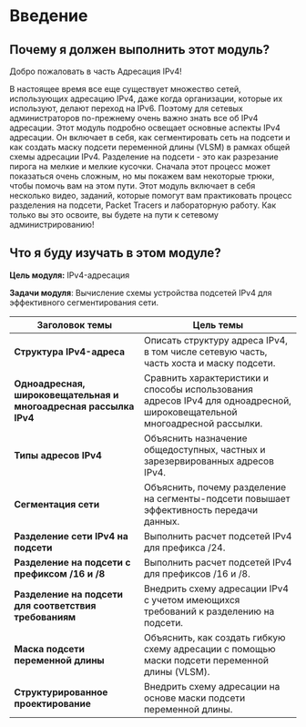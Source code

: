 # Введение

<!-- 11.0.1 -->
##  Почему я должен выполнить этот модуль?

Добро пожаловать в часть  Адресация IPv4!

В настоящее время все еще существует множество сетей, использующих адресацию IPv4, даже когда организации, которые их используют, делают переход на IPv6. Поэтому для сетевых администраторов по-прежнему очень важно знать все об IPv4 адресации. Этот модуль подробно освещает основные аспекты IPv4 адресации. Он включает в себя, как сегментировать сеть на подсети и как создать маску подсети переменной длины (VLSM) в рамках общей схемы адресации IPv4. Разделение на подсети - это как разрезание пирога на мелкие и мелкие кусочки. Сначала этот процесс может показаться очень сложным, но мы покажем вам некоторые трюки, чтобы помочь вам на этом пути. Этот модуль включает в себя несколько видео, заданий, которые помогут вам практиковать процесс разделения на подсети, Packet Tracers и лабораторную работу. Как только вы это освоите, вы будете на пути к сетевому администрированию!

<!-- 11.0.2 -->
##  Что я буду изучать в этом модуле?

**Цель модуля:** IPv4-адресация

**Задачи модуля**: Вычисление схемы устройства подсетей IPv4 для эффективного сегментирования сети.

| **Заголовок темы** | **Цель темы** |
| --- | --- |
| **Структура IPv4-адреса** | Описать структуру адреса IPv4, в том числе сетевую часть, часть хоста и маску подсети. |
| **Одноадресная, широковещательная и многоадресная рассылка IPv4** | Сравнить характеристики и способы использования адресов IPv4 для одноадресной, широковещательной многоадресной рассылки. |
| **Типы адресов IPv4** | Объяснить назначение общедоступных, частных и зарезервированных адресов IPv4. |
| **Сегментация сети** | Объяснить, почему разделение на сегменты-подсети повышает эффективность передачи данных. |
| **Разделение сети IPv4 на подсети** | Выполнить расчет подсетей IPv4 для префикса /24. |
| **Разделение на подсети с префиксом /16 и /8** | Выполнить расчет подсетей IPv4 для префиксов /16 и /8. |
| **Разделение на подсети для соответствия требованиям** | Внедрить схему адресации IPv4 с учетом имеющихся требований к разделению на подсети. |
| **Маска подсети переменной длины** | Объяснить, как создать гибкую схему адресации с помощью маски подсети переменной длины (VLSM). |
| **Структурированное проектирование** | Внедрить схему адресации на основе маски подсети переменной длины. |




